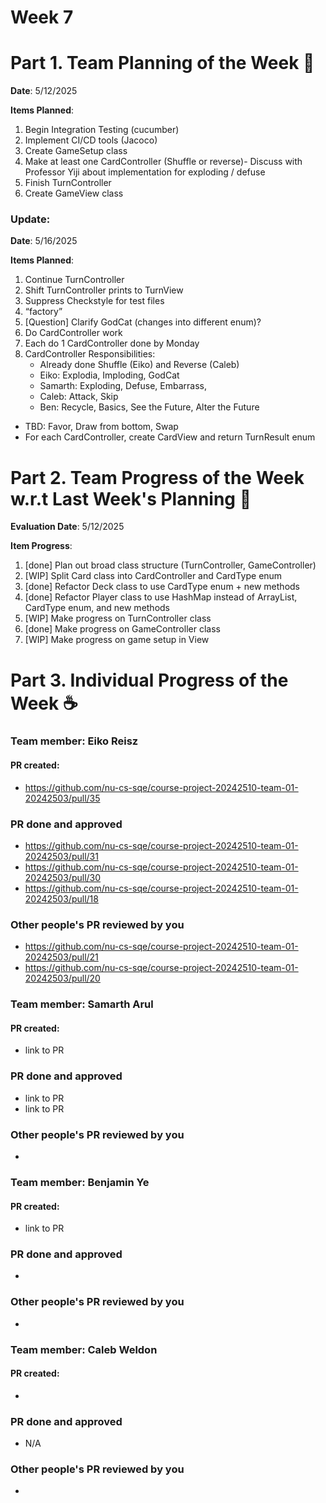 # Week 7

# Part 1. Team Planning of the Week :ledger:
**Date**: 5/12/2025

**Items Planned**:
1. Begin Integration Testing (cucumber)
2. Implement CI/CD tools (Jacoco)
3. Create GameSetup class
4. Make at least one CardController (Shuffle or reverse)- Discuss with Professor Yiji about implementation for exploding / defuse
5. Finish TurnController
6. Create GameView class

### Update:
**Date**: 5/16/2025

**Items Planned**:
1. Continue TurnController
2. Shift TurnController prints to TurnView
3. Suppress Checkstyle for test files
4. “factory”
5. [Question] Clarify GodCat (changes into different enum)?
6. Do CardController work
7. Each do 1 CardController done by Monday
8. CardController Responsibilities:
    - Already done Shuffle (Eiko) and Reverse (Caleb)
    - Eiko: Explodia, Imploding, GodCat
    - Samarth: Exploding, Defuse, Embarrass, 
    - Caleb: Attack, Skip
    - Ben: Recycle, Basics, See the Future, Alter the Future
- TBD: Favor, Draw from bottom, Swap
- For each CardController, create CardView and return TurnResult enum

# Part 2. Team Progress of the Week w.r.t Last Week's Planning :green_book:
**Evaluation Date**: 5/12/2025

**Item Progress**:
1. [done] Plan out broad class structure (TurnController, GameController)
2. [WIP] Split Card class into CardController and CardType enum
3. [done] Refactor Deck class to use CardType enum + new methods
4. [done] Refactor Player class to use HashMap instead of ArrayList, CardType enum, and new methods
5. [WIP] Make progress on TurnController class
6. [done] Make progress on GameController class
7. [WIP] Make progress on game setup in View

# Part 3. Individual Progress of the Week :coffee:

### Team member: Eiko Reisz
#### PR created:
- https://github.com/nu-cs-sqe/course-project-20242510-team-01-20242503/pull/35

### PR done and approved
- https://github.com/nu-cs-sqe/course-project-20242510-team-01-20242503/pull/31
- https://github.com/nu-cs-sqe/course-project-20242510-team-01-20242503/pull/30
- https://github.com/nu-cs-sqe/course-project-20242510-team-01-20242503/pull/18

### Other people's PR reviewed by you
- https://github.com/nu-cs-sqe/course-project-20242510-team-01-20242503/pull/21
- https://github.com/nu-cs-sqe/course-project-20242510-team-01-20242503/pull/20


### Team member: Samarth Arul
#### PR created:
- link to PR

### PR done and approved
- link to PR
- link to PR

### Other people's PR reviewed by you
- 



### Team member: Benjamin Ye
#### PR created:
- link to PR

### PR done and approved
-

### Other people's PR reviewed by you
- 


### Team member: Caleb Weldon
#### PR created:
- 

### PR done and approved
- N/A

### Other people's PR reviewed by you
- 

